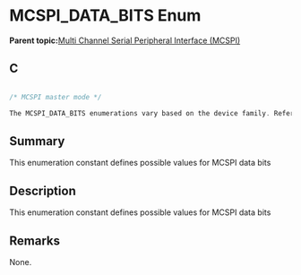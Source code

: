 # MCSPI\_DATA\_BITS Enum

**Parent topic:**[Multi Channel Serial Peripheral Interface \(MCSPI\)](GUID-A3A5277D-BAE3-4BD0-91E9-D4E7E0608BE7.md)

## C

```c

/* MCSPI master mode */

The MCSPI_DATA_BITS enumerations vary based on the device family. Refer the generated header file for the actual MCSPI_DATA_BITS enumerator constants.

```

## Summary

This enumeration constant defines possible values for MCSPI data bits

## Description

This enumeration constant defines possible values for MCSPI data bits

## Remarks

None.

